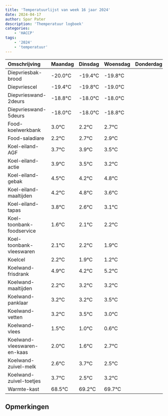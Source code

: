 ```yaml
---
title: 'Temperatuurlijst van week 16 jaar 2024'
date: 2024-04-17
author: Spar Pater
description: 'Themperatuur logboek'
categories:
    - 'HACCP'
tags:
    - '2024'
    - 'temperatuur'
---
```

|Omschrijving|Maandag|Dinsdag|Woensdag|Donderdag|Vrijdag|Zaterdag|Zondag|
|:---|:---|:---|:---|:---|:---|:---|:---|
|Diepvriesbak-brood|-20.0°C|-19.4°C|-19.8°C| | | | |
|Diepvriescel|-19.4°C|-19.8°C|-19.0°C| | | | |
|Diepvrieswand-2deurs|-18.8°C|-18.0°C|-18.0°C| | | | |
|Diepvrieswand-5deurs|-18.0°C|-18.0°C|-18.8°C| | | | |
|Food-koelwerkbank|3.0°C|2.2°C|2.7°C| | | | |
|Food-saladiare|2.2°C|2.7°C|2.9°C| | | | |
|Koel-eiland-AGF|3.7°C|3.9°C|3.5°C| | | | |
|Koel-eiland-actie|3.9°C|3.5°C|3.2°C| | | | |
|Koel-eiland-gebak|4.5°C|4.2°C|4.8°C| | | | |
|Koel-eiland-maaltijden|4.2°C|4.8°C|3.6°C| | | | |
|Koel-eiland-tapas|3.8°C|2.6°C|3.1°C| | | | |
|Koel-toonbank-foodservice|1.6°C|2.1°C|2.2°C| | | | |
|Koel-toonbank-vleeswaren|2.1°C|2.2°C|1.9°C| | | | |
|Koelcel|2.2°C|1.9°C|1.2°C| | | | |
|Koelwand-frisdrank|4.9°C|4.2°C|5.2°C| | | | |
|Koelwand-maaltijden|2.2°C|3.2°C|3.2°C| | | | |
|Koelwand-panklaar|3.2°C|3.2°C|3.5°C| | | | |
|Koelwand-vetten|3.2°C|3.5°C|3.0°C| | | | |
|Koelwand-vlees|1.5°C|1.0°C|0.6°C| | | | |
|Koelwand-vleeswaren-en-kaas|2.0°C|1.6°C|2.7°C| | | | |
|Koelwand-zuivel-melk|2.6°C|3.7°C|2.5°C| | | | |
|Koelwand-zuivel-toetjes|3.7°C|2.5°C|3.2°C| | | | |
|Warmte-kast|68.5°C|69.2°C|69.7°C| | | | |

## Opmerkingen



